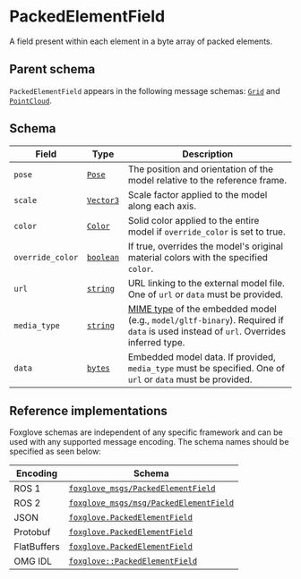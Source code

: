 # PackedElementField

A field present within each element in a byte array of packed elements.

## Parent schema

<!--TODO: Link missing documentation when available-->
`PackedElementField` appears in the following message schemas: [`Grid`]() and [`PointCloud`](./point-cloud.md).

## Schema 

| Field           | Type                       | Description                                                                                                                            |
|-----------------|----------------------------|----------------------------------------------------------------------------------------------------------------------------------------|
| `pose`          | [`Pose`](./pose.md)                | The position and orientation of the model relative to the reference frame.                                                            |
| `scale`         | [`Vector3`](#)             | Scale factor applied to the model along each axis.                                                                          |
| `color`         | [`Color`](#)               | Solid color applied to the entire model if `override_color` is set to true.                                                           |
| `override_color`| [`boolean`](#)             | If true, overrides the model's original material colors with the specified `color`.                                                   |
| `url`           | [`string`](#)              | URL linking to the external model file. One of `url` or `data` must be provided.                                                      |
| `media_type`    | [`string`](#)              | [MIME type](https://developer.mozilla.org/en-US/docs/Web/HTTP/Guides/MIME_types) of the embedded model (e.g., `model/gltf-binary`). Required if `data` is used instead of `url`. Overrides inferred type.   |
| `data`          | [`bytes`](#)               | Embedded model data. If provided, `media_type` must be specified. One of `url` or `data` must be provided.                           |




## Reference implementations

Foxglove schemas are independent of any specific framework and can be used with any supported message encoding. The schema names should be specified as seen below:

| Encoding     | Schema                                   |
|--------------|------------------------------------------|
| ROS 1        | [`foxglove_msgs/PackedElementField`](https://github.com/foxglove/foxglove-sdk/blob/main/schemas/ros1/PackedElementField.msg)          |
| ROS 2        | [`foxglove_msgs/msg/PackedElementField`](https://github.com/foxglove/foxglove-sdk/blob/main/schemas/ros2/PackedElementField.msg)      |
| JSON         | [`foxglove.PackedElementField`](https://github.com/foxglove/foxglove-sdk/blob/main/schemas/jsonschema/PackedElementField.json)        |
| Protobuf     | [`foxglove.PackedElementField`](https://github.com/foxglove/foxglove-sdk/blob/main/schemas/proto/foxglove/PackedElementField.proto)   |
| FlatBuffers  | [`foxglove.PackedElementField`](https://github.com/foxglove/foxglove-sdk/blob/main/schemas/flatbuffer/PackedElementField.fbs)         |
| OMG IDL      | [`foxglove::PackedElementField`](https://github.com/foxglove/foxglove-sdk/blob/main/schemas/omgidl/foxglove/PackedElementField.idl)   |
